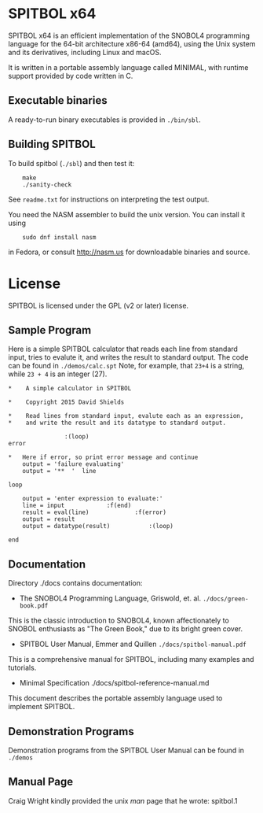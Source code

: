 # SPITBOL x64

SPITBOL x64 is an efficient implementation of the SNOBOL4 programming language for the 64-bit architecture x86-64 (amd64), 
using the Unix system and its derivatives, including Linux and macOS.

It is written in a portable assembly language called MINIMAL, with runtime support provided by code written in C.

## Executable binaries

A ready-to-run binary executables is provided in `./bin/sbl`.

## Building SPITBOL

To build spitbol (`./sbl`) and then test it:

```
	make
	./sanity-check
```

See `readme.txt` for instructions on interpreting the test output.

You need the NASM assembler to build the unix version. You can install it using 
```
	sudo dnf install nasm
```
in Fedora, or consult http://nasm.us for downloadable binaries and source.

# License

SPITBOL is licensed under the GPL (v2 or later) license.

## Sample Program

Here is a simple SPITBOL calculator that reads each line from standard input, tries to evalute it, and writes the result
to standard output. The code can be found in `./demos/calc.spt` Note, for example, that `23+4` is a string, while 
`23 + 4` is an integer (27).

```
*    A simple calculator in SPITBOL

*    Copyright 2015 David Shields

*    Read lines from standard input, evalute each as an expression,
*    and write the result and its datatype to standard output.

    			:(loop)
error

*   Here if error, so print error message and continue
    output = 'failure evaluating'
    output = '**  '  line 

loop

    output = 'enter expression to evaluate:'
    line = input			:f(end)
    result = eval(line)		        :f(error)
    output = result 
    output = datatype(result)	        :(loop)

end
```

## Documentation

Directory ./docs contains documentation:

* The SNOBOL4 Programming Language, Griswold, et. al.  `./docs/green-book.pdf`	

This is the classic introduction to SNOBOL4, known affectionately to SNOBOL enthusiasts 
as "The Green Book," due to its bright green cover.

* SPITBOL User Manual, Emmer and Quillen	`./docs/spitbol-manual.pdf`	

This is a comprehensive manual for SPITBOL, including many examples and tutorials.

* Minimal Specification  ./docs/spitbol-reference-manual.md

This document describes the portable assembly language used to implement SPITBOL. 

## Demonstration Programs

Demonstration programs from the SPITBOL User Manual can be found in `./demos`

## Manual Page

Craig Wright kindly provided the unix _man_ page that he wrote: spitbol.1

